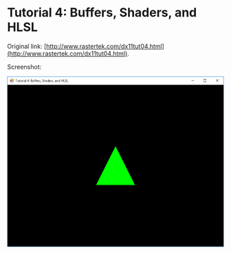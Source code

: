 # Tutorial 4: Buffers, Shaders, and HLSL

Original link: [http://www.rastertek.com/dx11tut04.html](http://www.rastertek.com/dx11tut04.html).

Screenshot:

![Screenshot](Tutorial04/Tutorial04.png)
